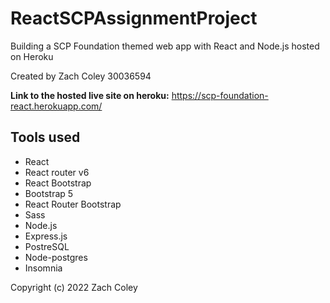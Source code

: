 # ReactSCPAssignmentProject

Building a SCP Foundation themed web app with React and Node.js hosted on Heroku

Created by Zach Coley 30036594

**Link to the hosted live site on heroku:** https://scp-foundation-react.herokuapp.com/

## Tools used

- React
- React router v6
- React Bootstrap
- Bootstrap 5
- React Router Bootstrap
- Sass
- Node.js
- Express.js
- PostreSQL
- Node-postgres
- Insomnia

Copyright (c) 2022 Zach Coley
